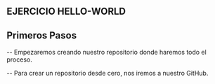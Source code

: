 ## EJERCICIO HELLO-WORLD

## Primeros Pasos

-- Empezaremos creando nuestro repositorio donde haremos todo el proceso.

-- Para crear un repositorio desde cero, nos iremos a nuestro GitHub.

